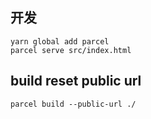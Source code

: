 ## 开发

```
yarn global add parcel
parcel serve src/index.html
```

## build reset public url

```
parcel build --public-url ./
```